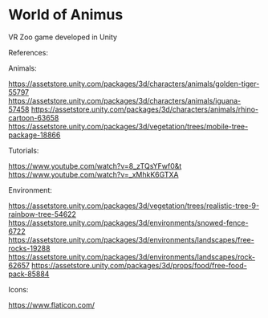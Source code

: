 # World of Animus
VR Zoo game developed in Unity

References:  

Animals:

https://assetstore.unity.com/packages/3d/characters/animals/golden-tiger-55797
https://assetstore.unity.com/packages/3d/characters/animals/iguana-57458 
https://assetstore.unity.com/packages/3d/characters/animals/rhino-cartoon-63658 
https://assetstore.unity.com/packages/3d/vegetation/trees/mobile-tree-package-18866

Tutorials:

https://www.youtube.com/watch?v=8_zTQsYFwf0&t 
https://www.youtube.com/watch?v=_xMhkK6GTXA 

Environment:  

https://assetstore.unity.com/packages/3d/vegetation/trees/realistic-tree-9-rainbow-tree-54622 
https://assetstore.unity.com/packages/3d/environments/snowed-fence-6722 
https://assetstore.unity.com/packages/3d/environments/landscapes/free-rocks-19288 
https://assetstore.unity.com/packages/3d/environments/landscapes/rock-62657 
https://assetstore.unity.com/packages/3d/props/food/free-food-pack-85884 

Icons:

https://www.flaticon.com/
